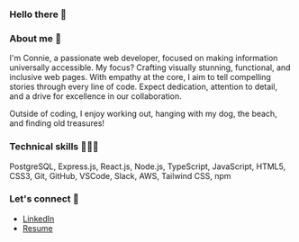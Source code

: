 ### Hello there 🙂

<!--
**connie-chin/connie-chin** is a ✨ _special_ ✨ repository because its `README.md` (this file) appears on your GitHub profile.

Here are some ideas to get you started:

- 🔭 I’m currently working on ...
- 🌱 I’m currently learning ...
- 👯 I’m looking to collaborate on ...
- 🤔 I’m looking for help with ...
- 💬 Ask me about ...
- 📫 How to reach me: ...
- 😄 Pronouns: ...
- ⚡ Fun fact: ...
⌨️👩🏻‍💻🤝🙂

-->
### About me 🧠
I'm Connie, a passionate web developer, focused on making information universally accessible. My focus? Crafting visually stunning, functional, and inclusive web pages. With empathy at the core, I aim to tell compelling stories through every line of code. Expect dedication, attention to detail, and a drive for excellence in our collaboration.

Outside of coding, I enjoy working out, hanging with my dog, the beach, and finding old treasures!

### Technical skills 👩🏻‍💻
PostgreSQL, Express.js, React.js, Node.js, TypeScript, JavaScript, HTML5, CSS3, Git, GitHub, VSCode, Slack, AWS, Tailwind CSS, npm

### Let's connect 🤝
- [LinkedIn](https://www.linkedin.com/in/conniechin96/)
- [Resume](https://docs.google.com/document/d/1nZT6Bb2LQBt8yNjEVgZj1yUVxWg-2K9WLXO2sS4BS4o/edit)
